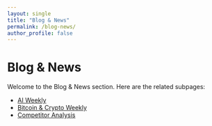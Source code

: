 ```yaml
---
layout: single
title: "Blog & News"
permalink: /blog-news/
author_profile: false
---
```


# Blog & News

Welcome to the Blog & News section. Here are the related subpages:

- [AI Weekly](/zoli-blog/ai-weekly/)
- [Bitcoin & Crypto Weekly](/zoli-blog//bitcoin-crypto-weekly/)
- [Competitor Analysis](/zoli-blog//competitor-analysis/)
